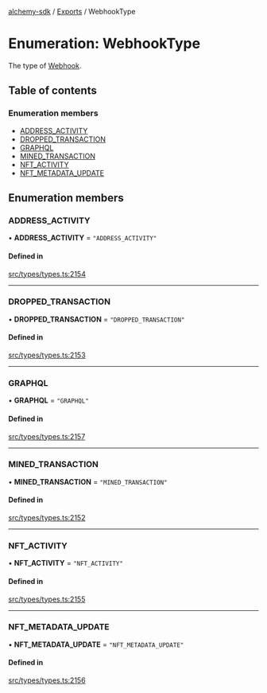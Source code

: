 [alchemy-sdk](../README.md) / [Exports](../modules.md) / WebhookType

# Enumeration: WebhookType

The type of [Webhook](../interfaces/Webhook.md).

## Table of contents

### Enumeration members

- [ADDRESS\_ACTIVITY](WebhookType.md#address_activity)
- [DROPPED\_TRANSACTION](WebhookType.md#dropped_transaction)
- [GRAPHQL](WebhookType.md#graphql)
- [MINED\_TRANSACTION](WebhookType.md#mined_transaction)
- [NFT\_ACTIVITY](WebhookType.md#nft_activity)
- [NFT\_METADATA\_UPDATE](WebhookType.md#nft_metadata_update)

## Enumeration members

### ADDRESS\_ACTIVITY

• **ADDRESS\_ACTIVITY** = `"ADDRESS_ACTIVITY"`

#### Defined in

[src/types/types.ts:2154](https://github.com/alchemyplatform/alchemy-sdk-js/blob/905f87c/src/types/types.ts#L2154)

___

### DROPPED\_TRANSACTION

• **DROPPED\_TRANSACTION** = `"DROPPED_TRANSACTION"`

#### Defined in

[src/types/types.ts:2153](https://github.com/alchemyplatform/alchemy-sdk-js/blob/905f87c/src/types/types.ts#L2153)

___

### GRAPHQL

• **GRAPHQL** = `"GRAPHQL"`

#### Defined in

[src/types/types.ts:2157](https://github.com/alchemyplatform/alchemy-sdk-js/blob/905f87c/src/types/types.ts#L2157)

___

### MINED\_TRANSACTION

• **MINED\_TRANSACTION** = `"MINED_TRANSACTION"`

#### Defined in

[src/types/types.ts:2152](https://github.com/alchemyplatform/alchemy-sdk-js/blob/905f87c/src/types/types.ts#L2152)

___

### NFT\_ACTIVITY

• **NFT\_ACTIVITY** = `"NFT_ACTIVITY"`

#### Defined in

[src/types/types.ts:2155](https://github.com/alchemyplatform/alchemy-sdk-js/blob/905f87c/src/types/types.ts#L2155)

___

### NFT\_METADATA\_UPDATE

• **NFT\_METADATA\_UPDATE** = `"NFT_METADATA_UPDATE"`

#### Defined in

[src/types/types.ts:2156](https://github.com/alchemyplatform/alchemy-sdk-js/blob/905f87c/src/types/types.ts#L2156)
